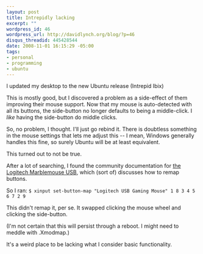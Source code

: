 ```yaml
--- 
layout: post
title: Intrepidly lacking
excerpt: ""
wordpress_id: 46
wordpress_url: http://davidlynch.org/blog/?p=46
disqus_threadid: 445428544
date: 2008-11-01 16:15:29 -05:00
tags: 
- personal
- programming
- ubuntu
---
```

I updated my desktop to the new Ubuntu release (Intrepid Ibix)

This is mostly good, but I discovered a problem as a side-effect of them improving their mouse support. Now that my mouse is auto-detected with all its buttons, the side-button no longer defaults to being a middle-click. I *like* having the side-button do middle clicks.

So, no problem, I thought. I'll just go rebind it. There is doubtless something in the mouse settings that lets me adjust this -- I mean, Windows generally handles this fine, so surely Ubuntu will be at least equivalent.

This turned out to not be true.

After a lot of searching, I found the community documentation for [the Logitech Marblemouse USB](https://help.ubuntu.com/community/Logitech_Marblemouse_USB), which (sort of) discusses how to remap buttons.

So I ran:
`$ xinput set-button-map "Logitech USB Gaming Mouse" 1 8 3 4 5 6 7 2 9`

This didn't remap it, per se. It swapped clicking the mouse wheel and clicking the side-button.

(I'm not certain that this will persist through a reboot. I might need to meddle with .Xmodmap.)

It's a weird place to be lacking what I consider basic functionality.

